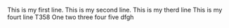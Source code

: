 This is my first line.
This is my second line.
This is my therd line
This is my fourt line
T358
One two three four five
dfgh
